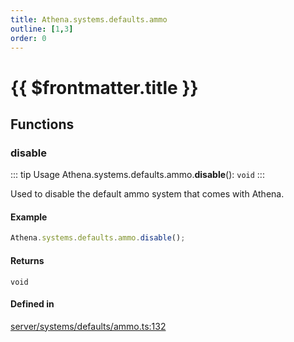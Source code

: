 ```yaml
---
title: Athena.systems.defaults.ammo
outline: [1,3]
order: 0
---
```


# {{ $frontmatter.title }}


## Functions

### disable

::: tip Usage
Athena.systems.defaults.ammo.**disable**(): `void`
:::

Used to disable the default ammo system that comes with Athena.

#### Example
```ts
Athena.systems.defaults.ammo.disable();
```

#### Returns

`void`

#### Defined in

[server/systems/defaults/ammo.ts:132](https://github.com/Stuyk/altv-athena/blob/8d130a5/src/core/server/systems/defaults/ammo.ts#L132)
